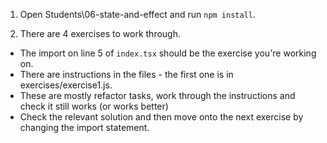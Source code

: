 1. Open Students\06-state-and-effect and run `npm install`.

2. There are 4 exercises to work through.

- The import on line 5 of `index.tsx` should be the exercise you're working on.
- There are instructions in the files - the first one is in exercises/exercise1.js.
- These are mostly refactor tasks, work through the instructions and check it still works (or works better)
- Check the relevant solution and then move onto the next exercise by changing the import statement.


